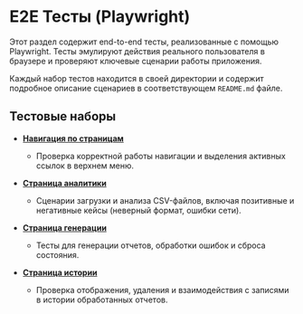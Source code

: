 # E2E Тесты (Playwright)

Этот раздел содержит end-to-end тесты, реализованные с помощью Playwright. Тесты эмулируют действия реального пользователя в браузере и проверяют ключевые сценарии работы приложения.

Каждый набор тестов находится в своей директории и содержит подробное описание сценариев в соответствующем `README.md` файле.

## Тестовые наборы

-   **[Навигация по страницам](./TopBarNavigation/README.md)**
    -   Проверка корректной работы навигации и выделения активных ссылок в верхнем меню.

-   **[Страница аналитики](./AnalyticsPage/README.md)**
    -   Сценарии загрузки и анализа CSV-файлов, включая позитивные и негативные кейсы (неверный формат, ошибки сети).

-   **[Страница генерации](./GeneratePage/README.md)**
    -   Тесты для генерации отчетов, обработки ошибок и сброса состояния.

-   **[Страница истории](./HistoryPage/README.md)**
    -   Проверка отображения, удаления и взаимодействия с записями в истории обработанных отчетов.